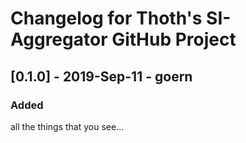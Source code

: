 # Changelog for Thoth's SI-Aggregator GitHub Project

## [0.1.0] - 2019-Sep-11 - goern

### Added

all the things that you see...
